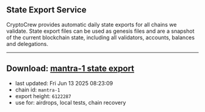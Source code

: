 ## State Export Service
CryptoCrew provides automatic daily state exports for all chains we validate. State export files can be used as genesis files and are a snapshot of the current blockchain state, including all validators, accounts, balances and delegations.

---
**Download: [mantra-1 state export](https://dl-eu2.ccvalidators.com/SERVICE/mantrachain/mantra-1_export_6122287.json)**
---

- last updated: Fri Jun 13 2025 08:23:09
- chain id: `mantra-1`
- export height: `6122287`
- use for: airdrops, local tests, chain recovery
